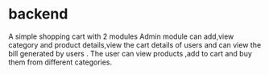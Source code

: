 # backend
A simple shopping cart with 2 modules 
Admin module can add,view category and product details,view the cart details of users and can view the bill generated by users .
The user can view products ,add to cart and buy them from different categories.

